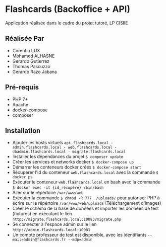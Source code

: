 # Flashcards (Backoffice + API)

Application réalisée dans le cadre du projet tutoré, LP CISIIE

## Réalisée Par

- Corentin LUX
- Mohamed ALHASNE
- Gerardo Gutierrez
- Thomas Pascuzzo
- Gerardo Razo Jabana

## Pré-requis

- PHP 7+
- Apache
- docker-compose
- composer

## Installation

- Ajouter les hosts virtuels `api.flashcards.local - admin.flashcards.local - web.flashcards.local - dbadmin.flashcards.local - migrate.flashcards.local`
- Installer les dépendances du projet `$ composer update`
- Créer les services et networks docker `$ docker-compose up`
- Démarrer les conteneurs docker créés `$ docker-compose start`
- Récupérer l'id du conteneur `web.flashcards.local` avec la commande `$ docker ps`
- Exécuter le conteneur `web.flashcards.local` en bash avec la commande `$ docker exec -it {id_récupéré} /bin/bash`
- Aller sur le répértoire `/var/www/web`
- Exécuter la commande `$ chmod -R 777 ./uploads/` pour autoriser PHP à écrire sur le répértoire `/var/www/web/uploads` (Téléchargement d'images)
- Créer le schèma de la base de données et importer les données de test (fixtures) en exécutant le lien `http://migrate.flashcards.local:10083/migrate.php`
- Se connecter à l'espace admin sur le lien `http://admin.flashcards.local:10081`
- Un compte professeur de test est disponible, avec les identifiants `--mail=admin@flashcards.fr --mdp=admin`

